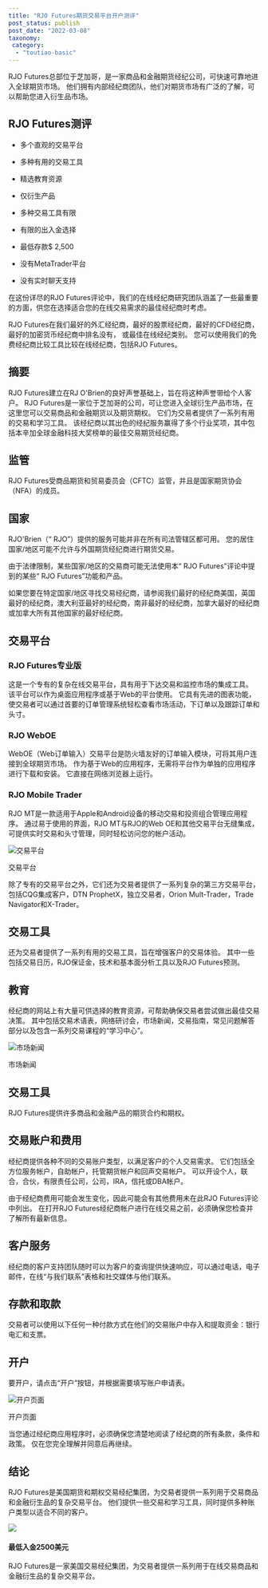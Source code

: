 ```yaml
---
title: "RJO Futures期货交易平台开户测评"
post_status: publish
post_date: "2022-03-08"
taxonomy:
 category: 
  - "toutiao-basic"
---
```


RJO Futures总部位于芝加哥，是一家商品和金融期货经纪公司，可快速可靠地进入全球期货市场。 他们拥有内部经纪商团队，他们对期货市场有广泛的了解，可以帮助您进入衍生品市场。

## RJO Futures测评

- 多个直观的交易平台

- 多种有用的交易工具

- 精选教育资源

- 仅衍生产品

- 多种交易工具有限

- 有限的出入金选择

- 最低存款$ 2,500

- 没有MetaTrader平台

- 没有实时聊天支持


在这份详尽的RJO Futures评论中，我们的在线经纪商研究团队涵盖了一些最重要的方面，供您在选择适合您的在线交易需求的最佳经纪商时考虑。

RJO Futures在我们最好的外汇经纪商，最好的股票经纪商，最好的CFD经纪商，最好的加密货币经纪商中排名没有， 或最佳在线经纪类别。 您可以使用我们的免费经纪商比较工具比较在线经纪商，包括RJO Futures。

## 摘要

RJO Futures建立在RJ O'Brien的良好声誉基础上，旨在将这种声誉带给个人客户。 RJO Futures是一家位于芝加哥的公司，可让您进入全球衍生产品市场，在这里您可以交易商品和金融期货以及期货期权。 它们为交易者提供了一系列有用的交易和学习工具。 该经纪商以其出色的经纪服务赢得了多个行业奖项，其中包括本辛加全球金融科技大奖榜单的最佳交易期货经纪商。

## 监管

RJO Futures受商品期货和贸易委员会（CFTC）监管，并且是国家期货协会（NFA）的成员。

## 国家

RJO'Brien（“ RJO”）提供的服务可能并非在所有司法管辖区都可用。 您的居住国家/地区可能不允许与外国期货经纪商进行期货交易。

由于法律限制，某些国家/地区的交易商可能无法使用本“ RJO Futures”评论中提到的某些“ RJO Futures”功能和产品。

如果您要在特定国家/地区寻找交易经纪商，请参阅我们最好的经纪商美国，英国最好的经纪商，澳大利亚最好的经纪商，南非最好的经纪商，加拿大最好的经纪商或加拿大所有其他国家的最好经纪商。

## 交易平台

### RJO Futures专业版

这是一个专有的复杂在线交易平台，具有用于下达交易和监控市场的集成工具。 该平台可以作为桌面应用程序或基于Web的平台使用。 它具有先进的图表功能，使交易者可以通过首要的订单管理系统轻松查看市场活动，下订单以及跟踪订单和头寸。

### RJO WebOE

WebOE（Web订单输入）交易平台是防火墙友好的订单输入模块，可将其用户连接到全球期货市场。 作为基于Web的应用程序，无需将平台作为单独的应用程序进行下载和安装。 它直接在网络浏览器上运行。

### RJO Mobile Trader

RJO MT是一款适用于Apple和Android设备的移动交易和投资组合管理应用程序。 通过易于使用的界面，RJO MT与RJO的Web OE和其他交易平台无缝集成，可提供实时交易和头寸管理，同时轻松访问您的帐户活动。

![交易平台](https://cdn.fendou.la/funstoutiao/2020/11/RJO-Futures-Review-Trading-Platform.png "交易平台")

交易平台

除了专有的交易平台之外，它们还为交易者提供了一系列复杂的第三方交易平台，包括CQG集成客户，DTN ProphetX，独立交易者，Orion Mult-Trader，Trade Navigator和X-Trader。

## 交易工具

还为交易者提供了一系列有用的交易工具，旨在增强客户的交易体验。 其中一些包括交易日历，RJO保证金，技术和基本面分析工具以及RJO Futures预测。

## 教育

经纪商的网站上有大量可供选择的教育资源，可帮助确保交易者尝试做出最佳交易决策。 其中包括交易术语表，网络研讨会，市场新闻，交易指南，常见问题解答部分以及包含一系列交易课程的“学习中心”。

![市场新闻](https://cdn.fendou.la/funstoutiao/2020/11/RJO-Futures-Review-News.jpg "市场新闻")

市场新闻

## 交易工具

RJO Futures提供许多商品和金融产品的期货合约和期权。

## 交易账户和费用

经纪商提供各种不同的交易账户类型，以满足客户的个人交易需求。 它们包括全方位服务帐户，自助帐户，托管期货帐户和回声交易帐户。 可以开设个人，联合，合伙，有限责任公司，公司，IRA，信托或DBA帐户。

由于经纪商费用可能会发生变化，因此可能会有其他费用未在此RJO Futures评论中列出。 在打开RJO Futures经纪商帐户进行在线交易之前，必须确保您检查并了解所有最新信息。

## 客户服务

经纪商的客户支持团队随时可以为客户的查询提供快速响应，可以通过电话，电子邮件，在线“与我们联系”表格和社交媒体与他们联系。

## 存款和取款

交易者可以使用以下任何一种付款方式在他们的交易账户中存入和提取资金：银行电汇和支票。

## 开户

要开户，请点击“开户”按钮，并根据需要填写账户申请表。

![开户页面](https://cdn.fendou.la/funstoutiao/2020/11/RJO-Futures-Review-Account-Opening-Page.jpg "开户页面")

开户页面

当您通过经纪商应用程序时，必须确保您清楚地阅读了经纪商的所有条款，条件和政策。 仅在您完全理解并同意后再继续。

## 结论

RJO Futures是美国期货和期权交易经纪集团，为交易者提供一系列用于交易商品和金融衍生品的复杂交易平台。 他们提供一些交易和学习工具，同时提供多种账户类型以适合不同的客户。

![](https://cdn.fendou.la/funstoutiao/2020/11/RJO-Futures-Logo.png)

#### 最低入金2500美元

RJO Futures是一家美国交易经纪集团，为交易者提供一系列用于在线交易商品和金融衍生品的复杂交易平台。
